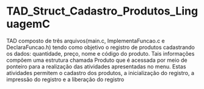 # TAD_Struct_Cadastro_Produtos_LinguagemC
TAD composto de três arquivos(main.c, ImplementaFuncao.c e DeclaraFuncao.h) tendo como objetivo o registro de produtos cadastrando os dados: 
quantidade, preço, nome e código do produto. Tais informações compõem uma estrutura chamada Produto que é acessada por meio de ponteiro para
a realização das atividades apresentadas no menu. Estas atividades permitem o cadastro dos produtos, a inicialização do registro, a impressão
do registro e a liberação do registro
